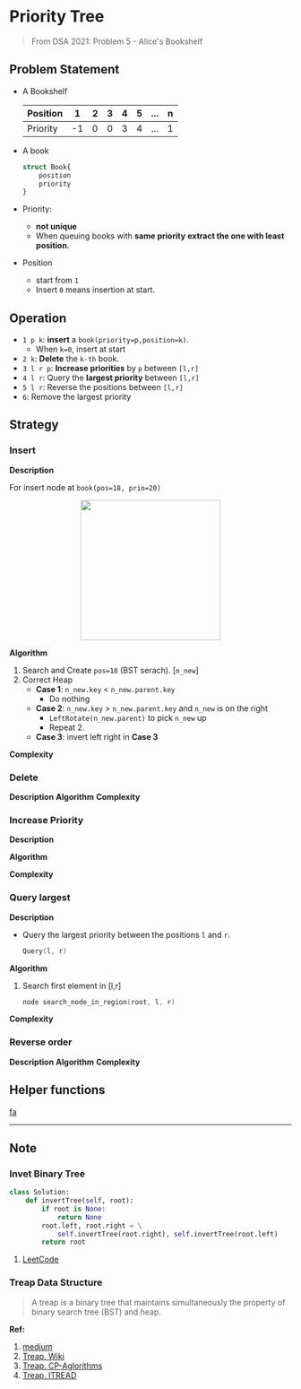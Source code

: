 # Priority Tree

> From DSA 2021: Problem 5 - Alice's Bookshelf

## Problem Statement

- A Bookshelf

    |Position|1|2|3|4|5|...|n|
    |---|---|---|---|---|---|---|---|
    |Priority|-1|0|0|3|4|...|1|


- A book
    ```julia
    struct Book{
        position
        priority
    }
    ```

- Priority: 
  - **not unique**
  - When queuing books with **same priority**
    **extract the one with least position**.
- Position
  - start from `1`
  - Insert `0` means insertion at start.

## Operation

- `1 p k`: **insert** a `book(priority=p,position=k)`. 
  - When `k=0`, insert at start
- `2 k`: **Delete** the `k-th` book.
- `3 l r p`: **Increase priorities** by `p` between `[l,r]`
- `4 l r`: Query the **largest priority**  between `[l,r]`
- `5 l r`: Reverse the positions between `[l,r]`
- `6`: Remove the largest priority


## Strategy


### Insert

**Description**


For insert node at `book(pos=18, prio=20)`
<center>
<img height=250 src="https://img-blog.csdn.net/20151103185313376?watermark/2/text/aHR0cDovL2Jsb2cuY3Nkbi5uZXQv/font/5a6L5L2T/fontsize/400/fill/I0JBQkFCMA==/dissolve/70/gravity/SouthEast">
</center>



**Algorithm**

1. Search and Create `pos=18` (BST serach). [`n_new`]
2. Correct Heap
   - **Case 1**: `n_new.key` < `n_new.parent.key`
     - Do nothing
   - **Case 2**: `n_new.key` > `n_new.parent.key` and `n_new` is on the right
     - `LeftRotate(n_new.parent)` to pick `n_new` up
     - Repeat 2.
   - **Case 3**: invert left right in **Case 3**  



**Complexity**



### Delete

**Description**
**Algorithm**
**Complexity**



### Increase Priority

**Description**


**Algorithm**


**Complexity**



### Query largest

**Description**
- Query the largest priority between the positions `l` and `r`.
    ```c
    Query(l, r)
    ```

**Algorithm**

1. Search first element in [l,r]
   ```c
   node search_node_in_region(root, l, r)
   ```



**Complexity**

### Reverse order
**Description**
**Algorithm**
**Complexity**



## Helper functions

[fa](#helper-functions)



---

## Note

### Invet Binary Tree

```python
class Solution:
    def invertTree(self, root):
        if root is None:
            return None
        root.left, root.right = \
            self.invertTree(root.right), self.invertTree(root.left)
        return root
```

1. [LeetCode](https://leetcode.com/problems/invert-binary-tree/solution/)

### Treap Data Structure

> A treap is a binary tree that maintains simultaneously the property of binary search tree (BST) and heap.


**Ref:** 
1. [medium](https://medium.com/carpanese/a-visual-introduction-to-treap-data-structure-part-1-6196d6cc12ee)
2. [Treap. Wiki](https://en.wikipedia.org/wiki/Treap)
3. [Treap. CP-Aglorithms](https://cp-algorithms.com/data_structures/treap.html)
4. [Treap. ITREAD](https://www.itread01.com/content/1545721233.html)



